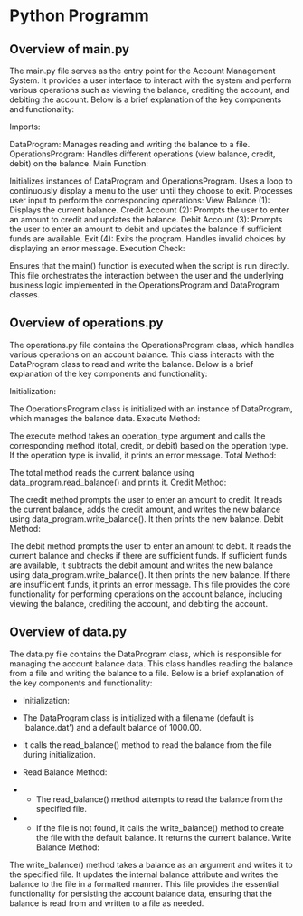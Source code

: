 # Python Programm

## Overview of main.py

The main.py file serves as the entry point for the Account Management System. It provides a user interface to interact with the system and perform various operations such as viewing the balance, crediting the account, and debiting the account. Below is a brief explanation of the key components and functionality:

Imports:

DataProgram: Manages reading and writing the balance to a file.
OperationsProgram: Handles different operations (view balance, credit, debit) on the balance.
Main Function:

Initializes instances of DataProgram and OperationsProgram.
Uses a loop to continuously display a menu to the user until they choose to exit.
Processes user input to perform the corresponding operations:
View Balance (1): Displays the current balance.
Credit Account (2): Prompts the user to enter an amount to credit and updates the balance.
Debit Account (3): Prompts the user to enter an amount to debit and updates the balance if sufficient funds are available.
Exit (4): Exits the program.
Handles invalid choices by displaying an error message.
Execution Check:

Ensures that the main() function is executed when the script is run directly.
This file orchestrates the interaction between the user and the underlying business logic implemented in the OperationsProgram and DataProgram classes.

## Overview of operations.py
The operations.py file contains the OperationsProgram class, which handles various operations on an account balance. This class interacts with the DataProgram class to read and write the balance. Below is a brief explanation of the key components and functionality:

Initialization:

The OperationsProgram class is initialized with an instance of DataProgram, which manages the balance data.
Execute Method:

The execute method takes an operation_type argument and calls the corresponding method (total, credit, or debit) based on the operation type.
If the operation type is invalid, it prints an error message.
Total Method:

The total method reads the current balance using data_program.read_balance() and prints it.
Credit Method:

The credit method prompts the user to enter an amount to credit.
It reads the current balance, adds the credit amount, and writes the new balance using data_program.write_balance().
It then prints the new balance.
Debit Method:

The debit method prompts the user to enter an amount to debit.
It reads the current balance and checks if there are sufficient funds.
If sufficient funds are available, it subtracts the debit amount and writes the new balance using data_program.write_balance().
It then prints the new balance.
If there are insufficient funds, it prints an error message.
This file provides the core functionality for performing operations on the account balance, including viewing the balance, crediting the account, and debiting the account.

## Overview of data.py
The data.py file contains the DataProgram class, which is responsible for managing the account balance data. This class handles reading the balance from a file and writing the balance to a file. Below is a brief explanation of the key components and functionality:

- Initialization:
 - The DataProgram class is initialized with a filename (default is 'balance.dat') and a default balance of 1000.00.
 - It calls the read_balance() method to read the balance from the file during initialization.

- Read Balance Method:
- - The read_balance() method attempts to read the balance from the specified file.
- - If the file is not found, it calls the write_balance() method to create the file with the default balance.
It returns the current balance.
Write Balance Method:

The write_balance() method takes a balance as an argument and writes it to the specified file.
It updates the internal balance attribute and writes the balance to the file in a formatted manner.
This file provides the essential functionality for persisting the account balance data, ensuring that the balance is read from and written to a file as needed.